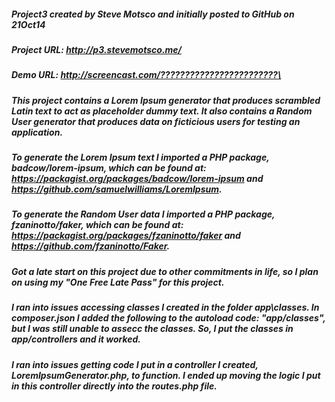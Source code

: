 ##### Project3 created by Steve Motsco and initially posted to GitHub on 21Oct14

##### Project URL:  http://p3.stevemotsco.me/

##### Demo URL:  http://screencast.com/????????????????????????\

##### This project contains a Lorem Ipsum generator that produces scrambled Latin text to act as placeholder dummy text.  It also contains a Random User generator that produces data on ficticious users for testing an application.

##### To generate the Lorem Ipsum text I imported a PHP package, badcow/lorem-ipsum, which can be found at: https://packagist.org/packages/badcow/lorem-ipsum and https://github.com/samuelwilliams/LoremIpsum.

##### To generate the Random User data I imported a PHP package, fzaninotto/faker, which can be found at: https://packagist.org/packages/fzaninotto/faker and https://github.com/fzaninotto/Faker.

##### Got a late start on this project due to other commitments in life, so I plan on using my "One Free Late Pass" for this project.

##### I ran into issues accessing classes I created in the folder app\classes.  In composer.json I added the following to the autoload code: "app/classes", but I was still unable to assecc the classes.  So, I put the classes in app/controllers and it worked.

##### I ran into issues getting code I put in a controller I created, LoremIpsumGenerator.php, to function.  I ended up moving the logic I put in this controller directly into the routes.php file.

